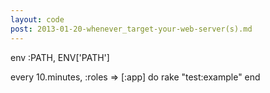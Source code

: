 ```yaml
---
layout: code
post: 2013-01-20-whenever_target-your-web-server(s).md
---
```



env :PATH, ENV['PATH']

every 10.minutes, :roles => [:app] do
  rake "test:example"
end
